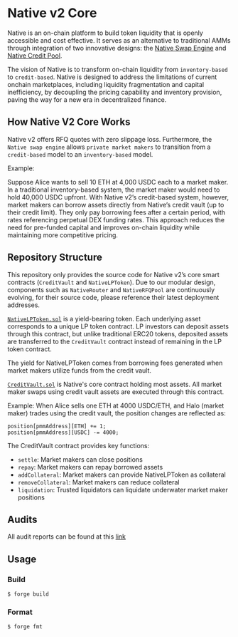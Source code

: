 # Native v2 Core
Native is an on-chain platform to build token liquidity that is openly accessible and cost effective. It serves as an alternative to traditional AMMs through integration of two innovative designs: the [Native Swap Engine](https://docs.native.org/native-dev/solution/native-swap-engine) and [Native Credit Pool](https://docs.native.org/native-dev/solution/native-credit-pool).

The vision of Native is to transform on-chain liquidity from `inventory-based` to `credit-based`. Native is designed to address the limitations of current onchain marketplaces, including liquidity fragmentation and capital inefficiency, by decoupling the pricing capability and inventory provision, paving the way for a new era in decentralized finance.

## How Native V2 Core Works

Native v2 offers RFQ quotes with zero slippage loss. Furthermore, the `Native swap engine` allows `private market makers` to transition from a `credit-based` model to an `inventory-based` model.

Example:

Suppose Alice wants to sell 10 ETH at 4,000 USDC each to a market maker. In a traditional inventory-based system, the market maker would need to hold 40,000 USDC upfront. With Native v2’s credit-based system, however, market makers can borrow assets directly from Native’s credit vault (up to their credit limit). They only pay borrowing fees after a certain period, with rates referencing perpetual DEX funding rates. This approach reduces the need for pre-funded capital and improves on-chain liquidity while maintaining more competitive pricing.


## Repository Structure

This repository only provides the source code for Native v2’s core smart contracts (`CreditVault` and `NativeLPToken`). Due to our modular design, components such as `NativeRouter` and `NativeRFQPool` are continuously evolving, for their source code, please reference their latest deployment addresses.

[`NativeLPToken.sol`](./src/NativeLPToken.sol) is a yield-bearing token. Each underlying asset corresponds to a unique LP token contract. LP investors can deposit assets through this contract, but unlike traditional ERC20 tokens, deposited assets are transferred to the `CreditVault` contract instead of remaining in the LP token contract.

The yield for NativeLPToken comes from borrowing fees generated when market makers utilize funds from the credit vault.

[`CreditVault.sol`](./src/CreditVault.sol) is Native's core contract holding most assets. All market maker swaps using credit vault assets are executed through this contract.

Example: When Alice sells one ETH at 4000 USDC/ETH, and Halo (market maker) trades using the credit vault, the position changes are reflected as:

```solidity
position[pmmAddress][ETH] += 1;
position[pmmAddress][USDC] -= 4000;
```

The CreditVault contract provides key functions:
* `settle`: Market makers can close positions
* `repay`: Market makers can repay borrowed assets
* `addCollateral`: Market makers can provide NativeLPToken as collateral
* `removeCollateral`: Market makers can reduce collateral
* `liquidation`: Trusted liquidators can liquidate underwater market maker positions

## Audits

All audit reports can be found at this [link](https://docs.native.org/native-dev/resources/audits)

## Usage

### Build

```shell
$ forge build
```

### Format

```shell
$ forge fmt
```
